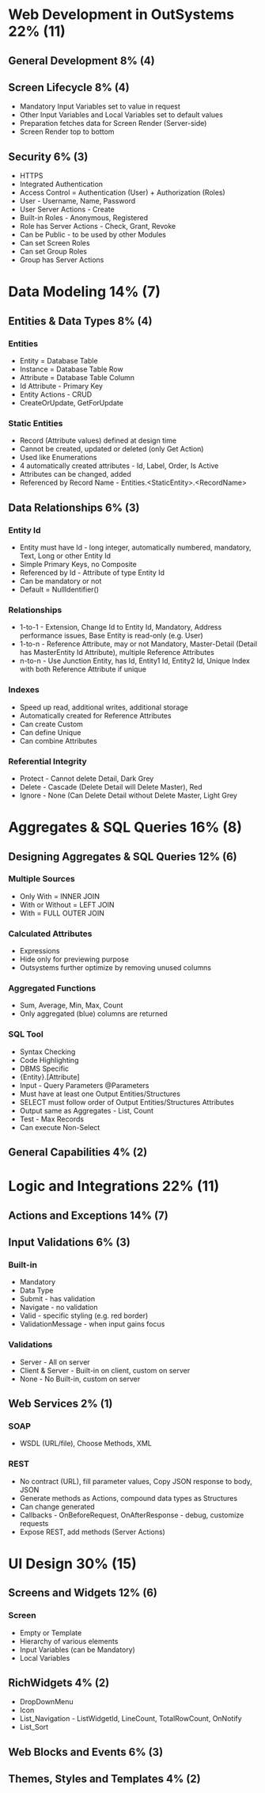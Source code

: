 # Web Development in OutSystems 22% (11)
## General Development 8% (4)
## Screen Lifecycle 8% (4)
- Mandatory Input Variables set to value in request
- Other Input Variables and Local Variables set to default values
- Preparation fetches data for Screen Render (Server-side)
- Screen Render top to bottom
## Security 6% (3)
- HTTPS
- Integrated Authentication
- Access Control = Authentication (User) + Authorization (Roles)
- User - Username, Name, Password
- User Server Actions - Create
- Built-in Roles - Anonymous, Registered
- Role has Server Actions - Check, Grant, Revoke
- Can be Public - to be used by other Modules
- Can set Screen Roles
- Can set Group Roles
- Group has Server Actions
# Data Modeling 14% (7)
## Entities & Data Types 8% (4)
### Entities
- Entity = Database Table
- Instance = Database Table Row
- Attribute = Database Table Column
- Id Attribute - Primary Key
- Entity Actions - CRUD
- CreateOrUpdate, GetForUpdate
### Static Entities
- Record (Attribute values) defined at design time
- Cannot be created, updated or deleted (only Get Action) 
- Used like Enumerations
- 4 automatically created attributes - Id, Label, Order, Is Active
- Attributes can be changed, added
- Referenced by Record Name - Entities.&lt;StaticEntity&gt;.&lt;RecordName&gt;
## Data Relationships 6% (3)
### Entity Id
- Entity must have Id - long integer, automatically numbered, mandatory, Text, Long or other Entity Id
- Simple Primary Keys, no Composite
- Referenced by Id - Attribute of type Entity Id
- Can be mandatory or not
- Default = NullIdentifier()
### Relationships
- 1-to-1 - Extension, Change Id to Entity Id, Mandatory, Address performance issues, Base Entity is read-only (e.g. User)
- 1-to-n - Reference Attribute, may or not Mandatory, Master-Detail (Detail has MasterEntity Id Attribute), multiple Reference Attributes
- n-to-n - Use Junction Entity, has Id, Entity1 Id, Entity2 Id, Unique Index with both Reference Attribute if unique
### Indexes
- Speed up read, additional writes, additional storage
- Automatically created for Reference Attributes
- Can create Custom
- Can define Unique
- Can combine Attributes
### Referential Integrity
- Protect - Cannot delete Detail, Dark Grey
- Delete - Cascade (Delete Detail will Delete Master), Red
- Ignore - None (Can Delete Detail without Delete Master, Light Grey
# Aggregates & SQL Queries 16% (8)
## Designing Aggregates & SQL Queries 12% (6)
### Multiple Sources
- Only With = INNER JOIN
- With or Without = LEFT JOIN
- With = FULL OUTER JOIN
### Calculated Attributes
- Expressions
- Hide only for previewing purpose
- Outsystems further optimize by removing unused columns
### Aggregated Functions
- Sum, Average, Min, Max, Count
- Only aggregated (blue) columns are returned
### SQL Tool
- Syntax Checking
- Code Highlighting
- DBMS Specific
- {Entity}.[Attribute]
- Input - Query Parameters @Parameters
- Must have at least one Output Entities/Structures
- SELECT must follow order of Output Entities/Structures Attributes
- Output same as Aggregates - List, Count
- Test - Max Records
- Can execute Non-Select
## General Capabilities 4% (2)
# Logic and Integrations 22% (11)
## Actions and Exceptions 14% (7)
## Input Validations 6% (3)
### Built-in
- Mandatory
- Data Type
- Submit - has validation
- Navigate - no validation
- Valid - specific styling (e.g. red border)
- ValidationMessage - when input gains focus
### Validations
- Server - All on server
- Client & Server - Built-in on client, custom on server
- None - No Built-in, custom on server
## Web Services 2% (1)
### SOAP
- WSDL (URL/file), Choose Methods, XML 
### REST
- No contract (URL), fill parameter values, Copy JSON response to body, JSON
- Generate methods as Actions, compound data types as Structures
- Can change generated
- Callbacks - OnBeforeRequest, OnAfterResponse - debug, customize requests
- Expose REST, add methods (Server Actions)
# UI Design 30% (15)
## Screens and Widgets 12% (6)
### Screen
- Empty or Template
- Hierarchy of various elements
- Input Variables (can be Mandatory)
- Local Variables
## RichWidgets 4% (2)
- DropDownMenu
- Icon
- List_Navigation - ListWidgetId, LineCount, TotalRowCount, OnNotify
- List_Sort
## Web Blocks and Events 6% (3)
## Themes, Styles and Templates 4% (2)
